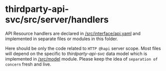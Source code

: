 # thirdparty-api-svc/src/server/handlers

API Resource handlers are declared in [/src/interface/api.yaml](../../interface/api.yaml)
and implemented in separate files or modules in this folder.

Here should be only the code related to `HTTP @hapi` server scope. 
Most files will depend on the specific to _thirdparty-api-svc_ data model which is implemented in [/src/model](../../model/README.md) module. Please keep the idea of `separation of concern` fresh and live.